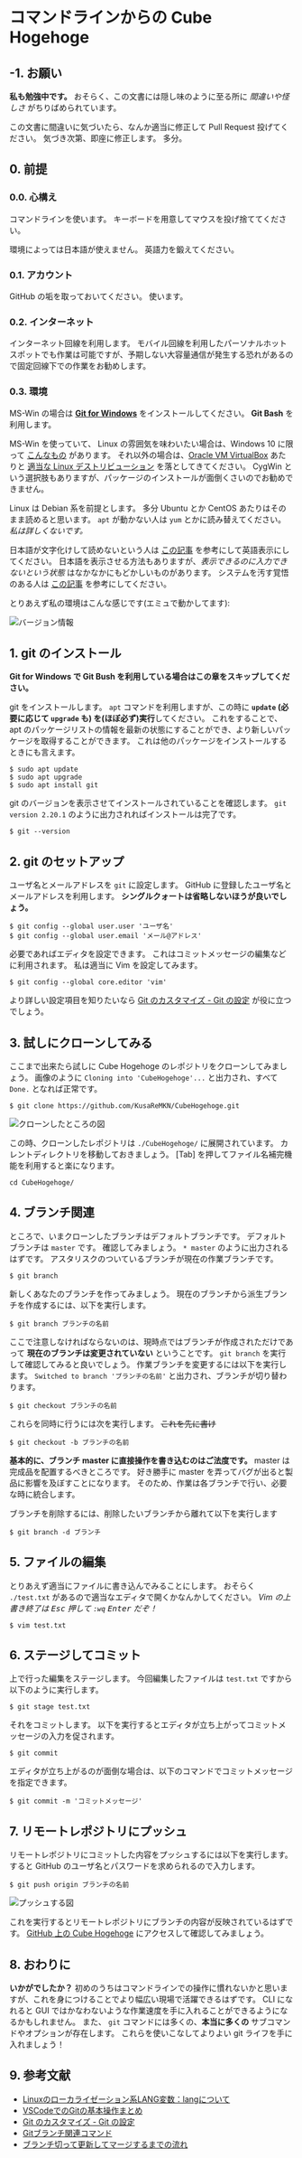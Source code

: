 # コマンドラインからの Cube Hogehoge

## -1. お願い

**私も勉強中です。**
おそらく、この文書には隠し味のように至る所に *間違いや怪しさ* がちりばめられています。

この文書に間違いに気づいたら、なんか適当に修正して Pull Request 投げてください。
気づき次第、即座に修正します。
多分。

## 0. 前提

### 0.0. 心構え
コマンドラインを使います。
キーボードを用意してマウスを投げ捨ててください。


環境によっては日本語が使えません。
英語力を鍛えてください。

### 0.1. アカウント
GitHub の垢を取っておいてください。
使います。

### 0.2. インターネット
インターネット回線を利用します。
モバイル回線を利用したパーソナルホットスポットでも作業は可能ですが、予期しない大容量通信が発生する恐れがあるので固定回線下での作業をお勧めします。

### 0.3. 環境
MS-Win の場合は [**Git for Windows**](https://gitforwindows.org/) をインストールしてください。
**Git Bash** を利用します。

MS-Win を使っていて、 Linux の雰囲気を味わいたい場合は、Windows 10 に限って [こんなもの](https://www.microsoft.com/store/productId/9NBLGGH4MSV6) があります。
それ以外の場合は、[Oracle VM VirtualBox](https://www.oracle.com/technetwork/jp/server-storage/virtualbox/overview/index.html) あたりと [適当な Linux デストリビューション](https://www.debian.org/) を落としてきてください。
CygWin という選択肢もありますが、パッケージのインストールが面倒くさいのでお勧めできません。

Linux は Debian 系を前提とします。
多分 Ubuntu とか CentOS あたりはそのまま読めると思います。
`apt` が動かない人は `yum` とかに読み替えてください。
*私は詳しくないです。*

日本語が文字化けして読めないという人は [この記事](https://eng-entrance.com/linux-localization-lang) を参考にして英語表示にしてください。
日本語を表示させる方法もありますが、*表示できるのに入力できないという状態* はなかなかにもどかしいものがあります。
システムを汚す覚悟のある人は [この記事](https://qiita.com/Pseudonym/items/12e447557a5234bb265b) を参考にしてください。


とりあえず私の環境はこんな感じです(エミュで動かしてます):

![バージョン情報](./img/img10.png)


## 1. git のインストール

**Git for Windows で Git Bush を利用している場合はこの章をスキップしてください。**

git をインストールします。
`apt` コマンドを利用しますが、この時に **`update` (必要に応じて `upgrade` も) を(ほぼ必ず)実行**してください。
これをすることで、 apt のパッケージリストの情報を最新の状態にすることができ、より新しいパッケージを取得することができます。
これは他のパッケージをインストールするときにも言えます。

```
$ sudo apt update
$ sudo apt upgrade
$ sudo apt install git
```

git のバージョンを表示させてインストールされていることを確認します。
`git version 2.20.1` のように出力されればインストールは完了です。

```
$ git --version
```


## 2. git のセットアップ

ユーザ名とメールアドレスを `git` に設定します。
GitHub に登録したユーザ名とメールアドレスを利用します。
**シングルクォートは省略しないほうが良いでしょう。**

```
$ git config --global user.user 'ユーザ名'
$ git config --global user.email 'メール@アドレス'
```

必要であればエディタを設定できます。
これはコミットメッセージの編集などに利用されます。
私は適当に Vim を設定してみます。

```
$ git config --global core.editor 'vim'
```

より詳しい設定項目を知りたいなら [Git のカスタマイズ - Git の設定](https://git-scm.com/book/ja/v2/Git-%E3%81%AE%E3%82%AB%E3%82%B9%E3%82%BF%E3%83%9E%E3%82%A4%E3%82%BA-Git-%E3%81%AE%E8%A8%AD%E5%AE%9A) が役に立つでしょう。


## 3. 試しにクローンしてみる

ここまで出来たら試しに Cube Hogehoge のレポジトリをクローンしてみましょう。
画像のように `Cloning into 'CubeHogehoge'...` と出力され、すべて `Done.` となれば正常です。

```
$ git clone https://github.com/KusaReMKN/CubeHogehoge.git
```

![クローンしたところの図](./img/img20.png)

この時、クローンしたレポジトリは `./CubeHogehoge/` に展開されています。
カレントディレクトリを移動しておきましょう。
\[Tab\] を押してファイル名補完機能を利用すると楽になります。

```
cd CubeHogehoge/
```


## 4. ブランチ関連

ところで、いまクローンしたブランチはデフォルトブランチです。
デフォルトブランチは `master` です。
確認してみましょう。
`* master` のように出力されるはずです。
アスタリスクのついているブランチが現在の作業ブランチです。

```
$ git branch
```

新しくあなたのブランチを作ってみましょう。
現在のブランチから派生ブランチを作成するには、以下を実行します。

```
$ git branch ブランチの名前
```

ここで注意しなければならないのは、現時点ではブランチが作成されただけであって **現在のブランチは変更されていない** ということです。
`git branch` を実行して確認してみると良いでしょう。
作業ブランチを変更するには以下を実行します。
`Switched to branch 'ブランチの名前'` と出力され、ブランチが切り替わります。

```
$ git checkout ブランチの名前
```

これらを同時に行うには次を実行します。
~~これを先に書け~~

```
$ git checkout -b ブランチの名前
```

**基本的に、ブランチ master に直接操作を書き込むのはご法度です。**
master は完成品を配置するべきところです。
好き勝手に master を弄ってバグが出ると製品に影響を及ぼすことになります。
そのため、作業は各ブランチで行い、必要な時に統合します。

ブランチを削除するには、削除したいブランチから離れて以下を実行します

```
$ git branch -d ブランチ
```


## 5. ファイルの編集

とりあえず適当にファイルに書き込んでみることにします。
おそらく `./test.txt` があるので適当なエディタで開くかなんかしてください。
*Vim の上書き終了は <kbd><kbd>Esc</kbd></kbd> 押して `:wq` <kbd><kbd>Enter</kbd></kbd> だぞ！*

```
$ vim test.txt
```


## 6. ステージしてコミット

上で行った編集をステージします。
今回編集したファイルは `test.txt` ですから以下のように実行します。

```
$ git stage test.txt
```

それをコミットします。
以下を実行するとエディタが立ち上がってコミットメッセージの入力を促されます。

```
$ git commit
```

エディタが立ち上がるのが面倒な場合は、以下のコマンドでコミットメッセージを指定できます。

```
$ git commit -m 'コミットメッセージ'
```


## 7. リモートレポジトリにプッシュ

リモートレポジトリにコミットした内容をプッシュするには以下を実行します。
すると GitHub のユーザ名とパスワードを求められるので入力します。

```
$ git push origin ブランチの名前
```

![プッシュする図](./img/img30.png)

これを実行するとリモートレポジトリにブランチの内容が反映されているはずです。
[GitHub 上の Cube Hogehoge](https://github.com/KusaReMKN/CubeHogehoge) にアクセスして確認してみましょう。


## 8. おわりに

**いかがでしたか？**
初めのうちはコマンドラインでの操作に慣れないかと思いますが、これを身につけることでより幅広い現場で活躍できるはずです。
CLI になれると GUI ではかなわないような作業速度を手に入れることができるようになるかもしれません。
また、 `git` コマンドには多くの、**本当に多くの** サブコマンドやオプションが存在します。
これらを使いこなしてよりよい git ライフを手に入れましょう！


## 9. 参考文献

- [Linuxのローカライゼーション系LANG変数：langについて](https://eng-entrance.com/linux-localization-lang)
- [VSCodeでのGitの基本操作まとめ](https://qiita.com/y-tsutsu/items/2ba96b16b220fb5913be)
- [Git のカスタマイズ - Git の設定](https://git-scm.com/book/ja/v2/Git-%E3%81%AE%E3%82%AB%E3%82%B9%E3%82%BF%E3%83%9E%E3%82%A4%E3%82%BA-Git-%E3%81%AE%E8%A8%AD%E5%AE%9A)
- [Gitブランチ関連コマンド](https://qiita.com/ayakix/items/55dc4a324a49ff200c2d)
- [ブランチ切って更新してマージするまでの流れ](https://qiita.com/shuntaro_tamura/items/6c8bf792087fe5dc5103)
